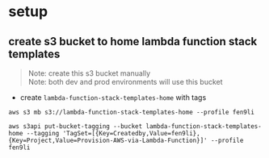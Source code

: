 # setup

## create s3 bucket to home lambda function stack templates

> Note: create this s3 bucket manually    
> Note: both dev and prod environments will use this bucket   

* create `lambda-function-stack-templates-home` with tags
```
aws s3 mb s3://lambda-function-stack-templates-home --profile fen9li

aws s3api put-bucket-tagging --bucket lambda-function-stack-templates-home --tagging 'TagSet=[{Key=Createdby,Value=fen9li},{Key=Project,Value=Provision-AWS-via-Lambda-Function}]' --profile fen9li
```


